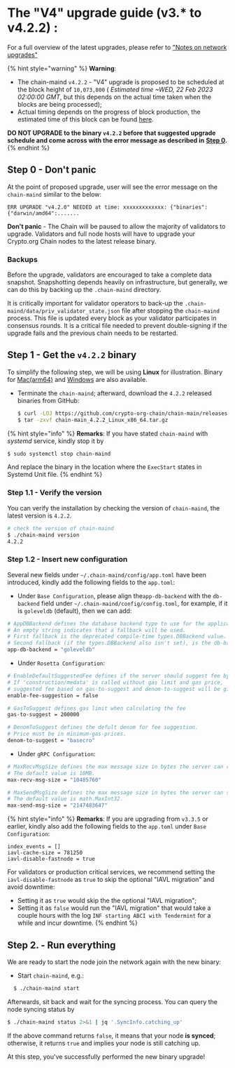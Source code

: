 # The "V4" upgrade guide (v3.\* to v4.2.2) :

For a full overview of the latest upgrades, please refer to ["Notes on network upgrades"](https://crypto.org/docs/getting-started/mainnet.html#step-0-notes-on-network-upgrades)

{% hint style="warning" %}
**Warning**:

* The chain-maind `v4.2.2` - "V4" upgrade is proposed to be scheduled at the block height of `10,073,800` ( _Estimated time \~WED, 22 Feb 2023 02:00:00 GMT_, but this depends on the actual time taken when the blocks are being processed);
* Actual timing depends on the progress of block production, the estimated time of this block can be found [here](https://www.mintscan.io/crypto-org/blocks/10073800).

**DO NOT UPGRADE to the binary `v4.2.2` before that suggested upgrade schedule and come across with the error message as described in** [**Step 0**](upgrade\_guide\_v4.md#step-0-don-t-panic)**.** &#x20;
{% endhint %}

## Step 0 - Don't panic

At the point of proposed upgrade, user will see the error message on the `chain-maind` similar to the below:

`ERR UPGRADE "v4.2.0" NEEDED at time: xxxxxxxxxxxxx: {"binaries":{"darwin/amd64":.......`

**Don't panic** - The Chain will be paused to allow the majority of validators to upgrade. Validators and full node hosts will have to upgrade your Crypto.org Chain nodes to the latest release binary.

### Backups

Before the upgrade, validators are encouraged to take a complete data snapshot. Snapshotting depends heavily on infrastructure, but generally, we can do this by backing up the `.chain-maind` directory.

It is critically important for validator operators to back-up the `.chain-maind/data/priv_validator_state.json` file after stopping the `chain-maind` process. This file is updated every block as your validator participates in consensus rounds. It is a critical file needed to prevent double-signing if the upgrade fails and the previous chain needs to be restarted.

## Step 1 - Get the `v4.2.2` binary

To simplify the following step, we will be using **Linux** for illustration. Binary for [Mac(arm64)](https://github.com/crypto-org-chain/chain-main/releases/download/v4.2.2/chain-main\_4.2.2\_Darwin\_arm64.tar.gz) and [Windows](https://github.com/crypto-org-chain/chain-main/releases/download/v4.2.2/chain-main\_4.2.2\_Windows\_x86\_64.zip) are also available.

*   Terminate the `chain-maind`; afterward, download the `4.2.2` released binaries from GitHub:

    ```bash
    $ curl -LOJ https://github.com/crypto-org-chain/chain-main/releases/download/v4.2.2/chain-main_4.2.2_Linux_x86_64.tar.gz
    $ tar -zxvf chain-main_4.2.2_Linux_x86_64.tar.gz
    ```

{% hint style="info" %}
**Remarks**: If you have stated `chain-maind` with _systemd_ service, kindly stop it by

```bash
$ sudo systemctl stop chain-maind
```

And replace the binary in the location where the `ExecStart` states in Systemd Unit file.
{% endhint %}

### Step 1.1 - Verify the version

You can verify the installation by checking the version of `chain-maind`, the latest version is `4.2.2`.

```bash
# check the version of chain-maind
$ ./chain-maind version
4.2.2
```

### Step 1.2 - Insert new configuration

Several new fields under `~/.chain-maind/config/app.toml` have been introduced, kindly add the following fields to the `app.toml`:

* Under `Base Configuration`, please align the`app-db-backend` with the `db-backend` field under `~/.chain-maind/config/config.toml`, for example, if it is `goleveldb` (default), then we can add:

```bash
# AppDBBackend defines the database backend type to use for the application and snapshots DBs.
# An empty string indicates that a fallback will be used.
# First fallback is the deprecated compile-time types.DBBackend value.
# Second fallback (if the types.DBBackend also isn't set), is the db-backend value set in Tendermint's config.toml.
app-db-backend = "goleveldb"
```

* Under `Rosetta Configuration`:

```bash
# EnableDefaultSuggestedFee defines if the server should suggest fee by default.
# If 'construction/medata' is called without gas limit and gas price,
# suggested fee based on gas-to-suggest and denom-to-suggest will be given.
enable-fee-suggestion = false

# GasToSuggest defines gas limit when calculating the fee
gas-to-suggest = 200000

# DenomToSuggest defines the defult denom for fee suggestion.
# Price must be in minimum-gas-prices.
denom-to-suggest = "basecro"
```

* Under `gRPC Configuration`:

```bash
# MaxRecvMsgSize defines the max message size in bytes the server can receive.
# The default value is 10MB.
max-recv-msg-size = "10485760"

# MaxSendMsgSize defines the max message size in bytes the server can send.
# The default value is math.MaxInt32.
max-send-msg-size = "2147483647"
```

{% hint style="info" %}
**Remarks**:  If you are upgrading from `v3.3.5` or earlier, kindly also add the following fields to the `app.toml` under `Base Configuration`:

```
index_events = []
iavl-cache-size = 781250
iavl-disable-fastnode = true
```

For validators or production critical services, we recommend setting the `iavl-disable-fastnode` as `true` to skip the optional "IAVL migration" and avoid downtime:

* Setting it as `true` would skip the the optional "IAVL migration";
* Setting it as `false` would run the "IAVL migration" that would take a couple hours with the log `INF starting ABCI with Tendermint` for a while and incur downtime.&#x20;
{% endhint %}

## Step 2. - Run everything

We are ready to start the node join the network again with the new binary:

* Start `chain-maind`, e.g.:

```bash
  $ ./chain-maind start
```

Afterwards, sit back and wait for the syncing process. You can query the node syncing status by

```bash
$ ./chain-maind status 2>&1 | jq '.SyncInfo.catching_up'
```

If the above command returns `false`, it means that your node **is synced**; otherwise, it returns `true` and implies your node is still catching up.

At this step, you've successfully performed the new binary upgrade!
